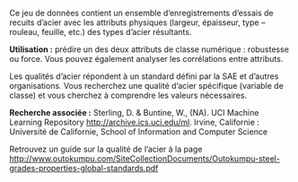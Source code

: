Ce jeu de données contient un ensemble d’enregistrements d’essais de recuits d’acier avec les attributs physiques (largeur, épaisseur, type – rouleau, feuille, etc.) des types d’acier résultants.<p> </p><b>Utilisation :</b> prédire un des deux attributs de classe numérique : robustesse ou force. Vous pouvez également analyser les corrélations entre attributs.<p> </p>Les qualités d’acier répondent à un standard défini par la SAE et d’autres organisations. Vous recherchez une qualité d’acier spécifique (variable de classe) et vous cherchez à comprendre les valeurs nécessaires. <p> </p><b>Recherche associée :</b> Sterling, D. & Buntine, W., (NA). UCI Machine Learning Repository <a href="http://archive.ics.uci.edu/ml">http://archive.ics.uci.edu/ml</a>. Irvine, Californie : Université de Californie, School of Information and Computer Science <p> </p>Retrouvez un guide sur la qualité de l’acier à la page <a href="http://www.outokumpu.com/SiteCollectionDocuments/Outokumpu-steel-grades-properties-global-standards.pdf">http://www.outokumpu.com/SiteCollectionDocuments/Outokumpu-steel-grades-properties-global-standards.pdf</a>

<!---HONumber=July15_HO2-->